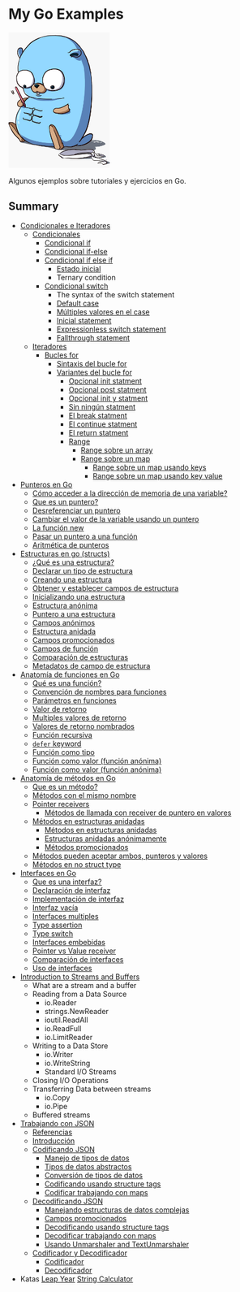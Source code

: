 # My Go Examples

<img src="./images/pet.jpeg" width="200">

Algunos ejemplos sobre tutoriales y ejercicios en Go.

## Summary

* [Condicionales e Iteradores](./example-ifelse-iterations/ifelse-iterators.md)
  * [Condicionales](./example-ifelse-iterations/ifelse-iterators.md#1-condicionales)
    * [Condicional if](./example-ifelse-iterations/ifelse-iterators.md#11-condicional-if)
    * [Condicional if-else](./example-ifelse-iterations/ifelse-iterators.md#12-condicional-if-else)
    * [Condicional if else if](./example-ifelse-iterations/ifelse-iterators.md#13-condicional-if-else-if)
      * [Estado inicial](./example-ifelse-iterations/ifelse-iterators.md#131-estado-inicial)
      * Ternary condition
    * [Condicional switch](./example-ifelse-iterations/ifelse-iterators.md#14-condicional-switch)
      * The syntax of the switch statement
      * [Default case](./example-ifelse-iterations/ifelse-iterators.md#141-default-case)
      * [Múltiples valores en el case](./example-ifelse-iterations/ifelse-iterators.md#142-multiples-valores-en-el-case)
      * [Inicial statement](./example-ifelse-iterations/ifelse-iterators.md#143-inicial-statement)
      * [Expressionless switch statement](./example-ifelse-iterations/ifelse-iterators.md#144-expressionless-switch-statement)
      * [Fallthrough statement](./example-ifelse-iterations/ifelse-iterators.md#145-fallthrough-statement)
  * [Iteradores](./example-ifelse-iterations/ifelse-iterators.md#2-Iteradores)
    * [Bucles for](./example-ifelse-iterations/ifelse-iterators.md#21-bucles-for)
      * [Sintaxis del bucle for](./example-ifelse-iterations/ifelse-iterators.md#211-sintaxis-del-bucle-for)
      * [Variantes del bucle for](./example-ifelse-iterations/ifelse-iterators.md#212-variantes-del-bucle-for)
        * [Opcional init statment](./example-ifelse-iterations/ifelse-iterators.md#2121-opcional-init-statment)
        * [Opcional post statment](./example-ifelse-iterations/ifelse-iterators.md#2122-opcional-post-statment)
        * [Opcional init y statment](./example-ifelse-iterations/ifelse-iterators.md#2123-opcional-init-y-post-statment)
        * [Sin ningún statment](./example-ifelse-iterations/ifelse-iterators.md#2124-sin-ningun-statment)
        * [El break statment](./example-ifelse-iterations/ifelse-iterators.md#2125-el-break-statement)
        * [El continue statment](./example-ifelse-iterations/ifelse-iterators.md#2126-el-continue-statement)
        * [El return statment](./example-ifelse-iterations/ifelse-iterators.md#2127-el-return-statement)
        * [Range](./example-ifelse-iterations/ifelse-iterators.md#2128-range)
          * [Range sobre un array](./example-ifelse-iterations/ifelse-iterators.md#21281-range-sobre-un-array)
          * [Range sobre un map](./example-ifelse-iterations/ifelse-iterators.md#21282-range-sobre-un-map)
            * [Range sobre un map usando keys](./example-ifelse-iterations/ifelse-iterators.md#212821-range-sobre-un-map-usando-keys)
            * [Range sobre un map usando key value](./example-ifelse-iterations/ifelse-iterators.md#212822-range-sobre-un-map-usando-key-value)
* [Punteros en Go](./pointers/pointers.md#1-punteros-en-go)
  * [Cómo acceder a la dirección de memoria de una variable?](./pointers/pointers.md#12-cómo-acceder-a-la-dirección-de-memoria-de-una-variable)
  * [Que es un puntero?](./pointers/pointers.md#13-que-es-un-puntero)
  * [Desreferenciar un puntero](./pointers/pointers.md#14-desreferenciar-un-puntero)
  * [Cambiar el valor de la variable usando un puntero](./pointers/pointers.md#15-cambiar-el-valor-de-la-variable-usando-un-puntero)
  * [La función new](./pointers/pointers.md#16-la-función-new)
  * [Pasar un puntero a una función](./pointers/pointers.md#17-pasar-un-puntero-a-una-función)
  * [Aritmética de punteros](./pointers/pointers.md#18-aritmética-de-punteros)
* [Estructuras en go (structs)](./structs/structs.md)
  * [¿Qué es una estructura?](./structs/structs.md#1-qu%C3%A9-es-una-estructura)
  * [Declarar un tipo de estructura](./structs/structs.md#11-declarar-un-tipo-de-estructura)
  * [Creando una estructura](./structs/structs.md#12-creando-una-estructura)
  * [Obtener y establecer campos de estructura](./structs/structs.md#13-obtener-y-establecer-campos-de-estructura)
  * [Inicializando una estructura](./structs/structs.md#14-inicializando-una-estructura)
  * [Estructura anónima](./structs/structs.md#15-estructura-an%C3%B3nima)
  * [Puntero a una estructura](./structs/structs.md#16-puntero-a-una-estructura)
  * [Campos anónimos](./structs/structs.md#17-campos-an%C3%B3nimos)
  * [Estructura anidada](./structs/structs.md#18-estructura-anidada)
  * [Campos promocionados](./structs/structs.md#19-campos-promocionados)
  * [Campos de función](./structs/structs.md#110-campos-de-funci%C3%B3n)
  * [Comparación de estructuras](./structs/structs.md#111-comparaci%C3%B3n-de-estructuras)
  * [Metadatos de campo de estructura](./structs/structs.md#112-metadatos-de-campo-de-estructura)
* [Anatomía de funciones en Go](./example-functions/functions.md)
  * [Qué es una función?](./example-functions/functions.md#11-qu%C3%A9-es-una-funci%C3%B3n)
  * [Convención de nombres para funciones](./example-functions/functions.md#12-convenci%C3%B3n-de-nombres-para-funciones)
  * [Parámetros en funciones](./example-functions/functions.md#13-par%C3%A1metros-en-funciones)
  * [Valor de retorno](./example-functions/functions.md#14-valor-de-retorno)
  * [Multiples valores de retorno](./example-functions/functions.md#15-multiples-valores-de-retorno)
  * [Valores de retorno nombrados](./example-functions/functions.md#16-valores-de-retorno-nombrados)
  * [Función recursiva](./example-functions/functions.md#17-funci%C3%B3n-recursiva)
  * [`defer` keyword](./example-functions/functions.md#18-defer-keyword)
  * [Función como tipo](./example-functions/functions.md#19-funci%C3%B3n-como-tipo)
  * [Función como valor (función anónima)](./example-functions/functions.md#110-funci%C3%B3n-como-valor-funci%C3%B3n-an%C3%B3nima)
  * [Función como valor (función anónima)](./example-functions/functions.md#111-expresi%C3%B3n-de-funci%C3%B3n-invocada-inmediatamente-iife)
* [Anatomía de métodos en Go](./example-methods/methods.md#1-anatomía-de-métodos-en-go)
  * [Que es un método?](./example-methods/methods.md#11-que-es-un-método)
  * [Métodos con el mismo nombre](./example-methods/methods.md#12-métodos-con-el-mismo-nombre)
  * [Pointer receivers](./example-methods/methods.md#13-pointer-receivers)
    * [Métodos de llamada con receiver de puntero en valores](./example-methods/methods.md#131-métodos-de-llamada-con-receiver-de-puntero-en-valores)
  * [Métodos en estructuras anidadas](./example-methods/methods.md#14-métodos-en-estructuras-anidadas)
    * [Métodos en estructuras anidadas](example-methods/methods.md#141-métodos-en-estructuras-anidadas)
    * [Estructuras anidadas anónimamente](./example-methods/methods.md#142-estructuras-anidadas-anónimamente)
    * [Métodos promocionados](./example-methods/methods.md#143-métodos-promocionados)
  * [Métodos pueden aceptar ambos, punteros y valores](./example-methods/methods.md#15-métodos-pueden-aceptar-ambos-punteros-y-valores)
  * [Métodos en no struct type](./example-methods/methods.md#16-métodos-en-no-struct-type)
* [Interfaces en Go](./example-interfaces/interfaces.md)
  * [Que es una interfaz?](./example-interfaces/interfaces.md#1-que-es-una-interfaz)
  * [Declaración de interfaz](./example-interfaces/interfaces.md#declaración-de-interfaz)
  * [Implementación de interfaz](./example-interfaces/interfaces.md#implementación-de-interfaz)
  * [Interfaz vacía](./example-interfaces/interfaces.md#interfaz-vacía)
  * [Interfaces multiples](./example-interfaces/interfaces.md#interfaces-multiples)
  * [Type assertion](./example-interfaces/interfaces.md#type-assertion)
  * [Type switch](./example-interfaces/interfaces.md#type-switch)
  * [Interfaces embebidas](./example-interfaces/interfaces.md#interfaces-embebidas)
  * [Pointer vs Value receiver](./example-interfaces/interfaces.md#pointer-vs-value-receiver)
  * [Comparación de interfaces](./example-interfaces/interfaces.md#comparación-de-interfaces)
  * [Uso de interfaces](./example-interfaces/interfaces.md#uso-de-interfaces)
* [Introduction to Streams and Buffers](https://medium.com/rungo/introduction-to-streams-and-buffers-d148c0cda0ad)
  * What are a stream and a buffer
  * Reading from a Data Source
    * io.Reader
    * strings.NewReader
    * ioutil.ReadAll
    * io.ReadFull
    * io.LimitReader
  * Writing to a Data Store
    * io.Writer
    * io.WriteString
    * Standard I/O Streams
  * Closing I/O Operations
  * Transferring Data between streams
    * io.Copy
    * io.Pipe
  * Buffered streams
* [Trabajando con JSON](./example-work-with-json/work-with-json.md#trabajando-con-json)
  * [Referencias](./example-work-with-json/work-with-json.md#referencias)
  * [Introducción](./example-work-with-json/work-with-json.md#introduccion)
  * [Codificando JSON](./example-work-with-json/work-with-json.md#codificando-json)
    * [Manejo de tipos de datos](./example-work-with-json/work-with-json.md#manejo-de-tipos-de-datos)
    * [Tipos de datos abstractos](./example-work-with-json/work-with-json.md#tipos-de-datos-abstractos)
    * [Conversión de tipos de datos](./example-work-with-json/work-with-json.md#conversion-de-tipos-de-datos)
    * [Codificando usando structure tags](./example-work-with-json/work-with-json.md#codificando-usando-structure-tags)
    * [Codificar trabajando con maps](./example-work-with-json/work-with-json.md#codificar-trabajando-con-maps)
  * [Decodificando JSON](./example-work-with-json/work-with-json.md#decodificando-json)
    * [Manejando estructuras de datos complejas](./example-work-with-json/work-with-json.md#manejando-estructuras-de-datos-complejas)
    * [Campos promocionados](./example-work-with-json/work-with-json.md#campos-promocionados)
    * [Decodificando usando structure tags](./example-work-with-json/work-with-json.md#decodificando-usando-structure-tags)
    * [Decodificar trabajando con maps](./example-work-with-json/work-with-json.md#decodificar-trabajando-con-maps)
    * [Usando Unmarshaler and TextUnmarshaler](./example-work-with-json/work-with-json.md#usando-unmarshaler-and-textunmarshaler)
  * [Codificador y Decodificador](./example-work-with-json/work-with-json.md#codificador-y-decodificador)
    * [Codificador](./example-work-with-json/work-with-json.md#codificador)
    * [Decodificador](./example-work-with-json/work-with-json.md#codificador)
* Katas
  [Leap Year](./katas/leapyear/leapyear.md)
  [String Calculator](./katas/stringcalculator/stringcalculator.md)
